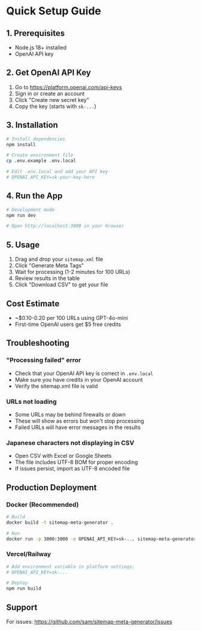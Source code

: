 # Quick Setup Guide

## 1. Prerequisites

- Node.js 18+ installed
- OpenAI API key

## 2. Get OpenAI API Key

1. Go to https://platform.openai.com/api-keys
2. Sign in or create an account
3. Click "Create new secret key"
4. Copy the key (starts with `sk-...`)

## 3. Installation

```bash
# Install dependencies
npm install

# Create environment file
cp .env.example .env.local

# Edit .env.local and add your API key
# OPENAI_API_KEY=sk-your-key-here
```

## 4. Run the App

```bash
# Development mode
npm run dev

# Open http://localhost:3000 in your browser
```

## 5. Usage

1. Drag and drop your `sitemap.xml` file
2. Click "Generate Meta Tags"
3. Wait for processing (1-2 minutes for 100 URLs)
4. Review results in the table
5. Click "Download CSV" to get your file

## Cost Estimate

- ~$0.10-0.20 per 100 URLs using GPT-4o-mini
- First-time OpenAI users get $5 free credits

## Troubleshooting

### "Processing failed" error
- Check that your OpenAI API key is correct in `.env.local`
- Make sure you have credits in your OpenAI account
- Verify the sitemap.xml file is valid

### URLs not loading
- Some URLs may be behind firewalls or down
- These will show as errors but won't stop processing
- Failed URLs will have error messages in the results

### Japanese characters not displaying in CSV
- Open CSV with Excel or Google Sheets
- The file includes UTF-8 BOM for proper encoding
- If issues persist, import as UTF-8 encoded file

## Production Deployment

### Docker (Recommended)

```bash
# Build
docker build -t sitemap-meta-generator .

# Run
docker run -p 3000:3000 -e OPENAI_API_KEY=sk-... sitemap-meta-generator
```

### Vercel/Railway

```bash
# Add environment variable in platform settings:
# OPENAI_API_KEY=sk-...

# Deploy
npm run build
```

## Support

For issues: https://github.com/sam/sitemap-meta-generator/issues
